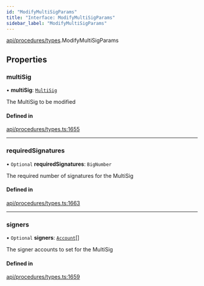 ```yaml
---
id: "ModifyMultiSigParams"
title: "Interface: ModifyMultiSigParams"
sidebar_label: "ModifyMultiSigParams"
---
```


[api/procedures/types](../../../../../modules/API/Procedures/Types/Types.md).ModifyMultiSigParams

## Properties

### multiSig

• **multiSig**: [`MultiSig`](../../../../../classes/API/Entities/Account/MultiSig/MultiSig.md)

The MultiSig to be modified

#### Defined in

[api/procedures/types.ts:1655](https://github.com/PolymeshAssociation/polymesh-sdk/blob/fbf6882d0/src/api/procedures/types.ts#L1655)

___

### requiredSignatures

• `Optional` **requiredSignatures**: `BigNumber`

The required number of signatures for the MultiSig

#### Defined in

[api/procedures/types.ts:1663](https://github.com/PolymeshAssociation/polymesh-sdk/blob/fbf6882d0/src/api/procedures/types.ts#L1663)

___

### signers

• `Optional` **signers**: [`Account`](../../../../../classes/API/Entities/Account/Account.md)[]

The signer accounts to set for the MultiSig

#### Defined in

[api/procedures/types.ts:1659](https://github.com/PolymeshAssociation/polymesh-sdk/blob/fbf6882d0/src/api/procedures/types.ts#L1659)

